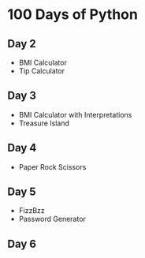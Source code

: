 # 100 Days of Python
## Day 2
- BMI Calculator
- Tip Calculator
## Day 3
- BMI Calculator with Interpretations
- Treasure Island
## Day 4
- Paper Rock Scissors
## Day 5
- FizzBzz
- Password Generator
## Day 6